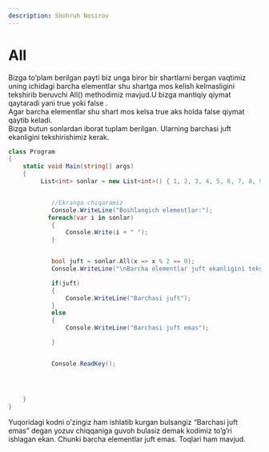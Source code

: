 ```yaml
---
description: Shohruh Nosirov
---
```


# All

Bizga to’plam berilgan payti biz unga biror bir shartlarni bergan vaqtimiz uning ichidagi barcha elementlar shu shartga mos kelish kelmasligini tekshirib beruvchi All\(\) methodimiz mavjud.U bizga mantiqiy qiymat qaytaradi yani true yoki false .  
 Agar barcha elementlar shu shart mos kelsa true aks holda false qiymat qaytib keladi.  
 Bizga butun sonlardan iborat tuplam berilgan. Ularning barchasi juft ekanligini tekshirishimiz kerak.

```csharp
class Program
{
    static void Main(string[] args)
    {
         List<int> sonlar = new List<int>() { 1, 2, 3, 4, 5, 6, 7, 8, 9, 10 };


            //Ekranga chiqaramiz
            Console.WriteLine("Boshlangich elementlar:");
           foreach(var i in sonlar)
            {
                Console.Write(i + " ");
            }


            bool juft = sonlar.All(x => x % 2 == 0);
            Console.WriteLine("\nBarcha elementlar juft ekanligini tekshiramiz:");

            if(juft)
            {
                Console.WriteLine("Barchasi juft");
            }
            else
            {
                Console.WriteLine("Barchasi juft emas");

            }


            Console.ReadKey();




    }
}
```

Yuqoridagi kodni o’zingiz ham ishlatib kurgan bulsangiz “Barchasi juft emas” degan yozuv chiqqaniga guvoh bulasiz demak kodimiz to’g’ri ishlagan ekan. Chunki barcha elementlar juft emas. Toqlari ham mavjud.

